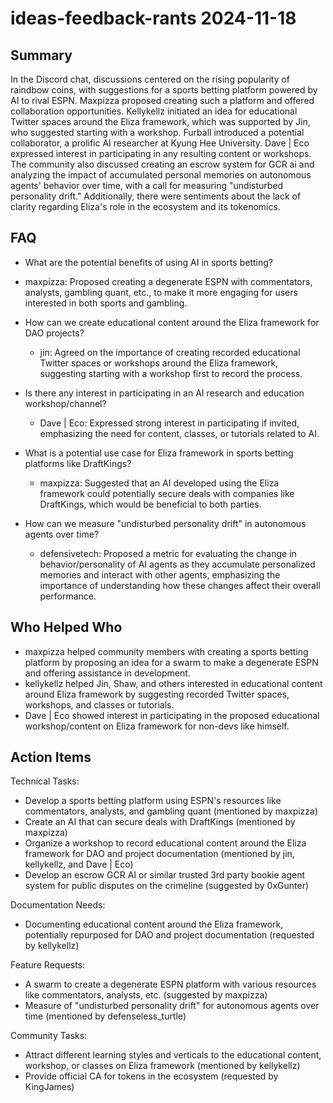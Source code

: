 # ideas-feedback-rants 2024-11-18

## Summary

In the Discord chat, discussions centered on the rising popularity of raindbow coins, with suggestions for a sports betting platform powered by AI to rival ESPN. Maxpizza proposed creating such a platform and offered collaboration opportunities. Kellykellz initiated an idea for educational Twitter spaces around the Eliza framework, which was supported by Jin, who suggested starting with a workshop. Furball introduced a potential collaborator, a prolific AI researcher at Kyung Hee University. Dave | Eco expressed interest in participating in any resulting content or workshops. The community also discussed creating an escrow system for GCR ai and analyzing the impact of accumulated personal memories on autonomous agents' behavior over time, with a call for measuring "undisturbed personality drift." Additionally, there were sentiments about the lack of clarity regarding Eliza's role in the ecosystem and its tokenomics.

## FAQ

- What are the potential benefits of using AI in sports betting?
- maxpizza: Proposed creating a degenerate ESPN with commentators, analysts, gambling quant, etc., to make it more engaging for users interested in both sports and gambling.

- How can we create educational content around the Eliza framework for DAO projects?

    - jin: Agreed on the importance of creating recorded educational Twitter spaces or workshops around the Eliza framework, suggesting starting with a workshop first to record the process.

- Is there any interest in participating in an AI research and education workshop/channel?

    - Dave | Eco: Expressed strong interest in participating if invited, emphasizing the need for content, classes, or tutorials related to AI.

- What is a potential use case for Eliza framework in sports betting platforms like DraftKings?

    - maxpizza: Suggested that an AI developed using the Eliza framework could potentially secure deals with companies like DraftKings, which would be beneficial to both parties.

- How can we measure "undisturbed personality drift" in autonomous agents over time?
    - defensivetech: Proposed a metric for evaluating the change in behavior/personality of AI agents as they accumulate personalized memories and interact with other agents, emphasizing the importance of understanding how these changes affect their overall performance.

## Who Helped Who

- maxpizza helped community members with creating a sports betting platform by proposing an idea for a swarm to make a degenerate ESPN and offering assistance in development.
- kellykellz helped Jin, Shaw, and others interested in educational content around Eliza framework by suggesting recorded Twitter spaces, workshops, and classes or tutorials.
- Dave | Eco showed interest in participating in the proposed educational workshop/content on Eliza framework for non-devs like himself.

## Action Items

Technical Tasks:

- Develop a sports betting platform using ESPN's resources like commentators, analysts, and gambling quant (mentioned by maxpizza)
- Create an AI that can secure deals with DraftKings (mentioned by maxpizza)
- Organize a workshop to record educational content around the Eliza framework for DAO and project documentation (mentioned by jin, kellykellz, and Dave | Eco)
- Develop an escrow GCR AI or similar trusted 3rd party bookie agent system for public disputes on the crimeline (suggested by 0xGunter)

Documentation Needs:

- Documenting educational content around the Eliza framework, potentially repurposed for DAO and project documentation (requested by kellykellz)

Feature Requests:

- A swarm to create a degenerate ESPN platform with various resources like commentators, analysts, etc. (suggested by maxpizza)
- Measure of "undisturbed personality drift" for autonomous agents over time (mentioned by defenseless_turtle)

Community Tasks:

- Attract different learning styles and verticals to the educational content, workshop, or classes on Eliza framework (mentioned by kellykellz)
- Provide official CA for tokens in the ecosystem (requested by KingJames)
